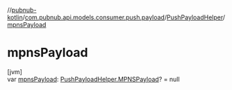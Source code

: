 //[pubnub-kotlin](../../../index.md)/[com.pubnub.api.models.consumer.push.payload](../index.md)/[PushPayloadHelper](index.md)/[mpnsPayload](mpns-payload.md)

# mpnsPayload

[jvm]\
var [mpnsPayload](mpns-payload.md): [PushPayloadHelper.MPNSPayload](-m-p-n-s-payload/index.md)? = null
